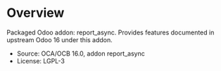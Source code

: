 # Overview

Packaged Odoo addon: report_async. Provides features documented in upstream Odoo 16 under this addon.

- Source: OCA/OCB 16.0, addon report_async
- License: LGPL-3
